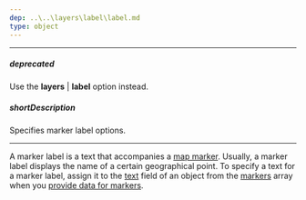```yaml
---
dep: ..\..\layers\label\label.md
type: object
---
```

---
##### deprecated
Use the **layers** | **label** option instead.

##### shortDescription
Specifies marker label options.

---
A marker label is a text that accompanies a [map marker](/concepts/20%20Data%20Visualization/35%20VectorMap/10%20Map%20Elements/20%20Markers.md '/Documentation/Guide/Data_Visualization/VectorMap/Map_Elements/#Markers'). Usually, a marker label displays the name of a certain geographical point. To specify a text for a marker label, assign it to the [text](/api-reference/20%20Data%20Visualization%20Widgets/70%20dxVectorMap/1%20Configuration/markers/text.md '/Documentation/ApiReference/Data_Visualization_Widgets/dxVectorMap/Configuration/markers/#text') field of an object from the [markers](/api-reference/20%20Data%20Visualization%20Widgets/70%20dxVectorMap/1%20Configuration/markers '/Documentation/ApiReference/Data_Visualization_Widgets/dxVectorMap/Configuration/markers/') array when you [provide data for markers](/concepts/20%20Data%20Visualization/35%20VectorMap/20%20Providing%20Data/20%20Data%20for%20Markers.md '/Documentation/Guide/Data_Visualization/VectorMap/Providing_Data/#Data_for_Markers').